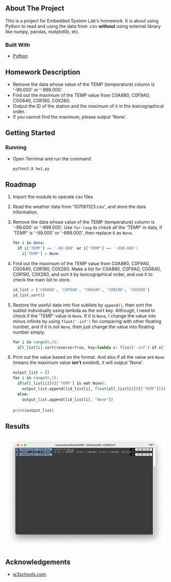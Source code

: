 <!-- ABOUT THE PROJECT -->
## About The Project

This is a project for Embedded System Lab's homework.
It is about using Python to read and using the data from .csv **without** using external library like numpy, pandas, matplotlib, etc.

### Built With

* [Python](https://www.python.org)

## Homework Description
* Remove the data whose value of the TEMP (temperature)   column is '-99.000' or '-999.000'.
* Find out the maximum of the TEMP value from C0A880, C0F9A0, C0G640, C0R190, C0X260.
* Output the ID of the station and the maximum of it in the lexicographical order.
* If you cannot find the maximum, please output 'None'.

<!-- GETTING STARTED -->
## Getting Started

### Running

* Open Terminal and run the command
  
    ```sh
    python3.8 hw1.py
    ```


<!-- ROADMAP -->
## Roadmap

1. Import the module to operate csv files

2. Read the weather data from '107061123.csv', and store the data information.

3. Remove the data whose value of the TEMP (temperature) column is '-99.000' or '-999.000'. Use `for-loop` to check all the 'TEMP' in data, if 'TEMP' is '-99.000' or '-999.000', then replace it as `None`.
    ```python
    for i in data:
      if i['TEMP'] == '-99.000' or i['TEMP'] == '-999.000':
        i['TEMP'] = None
    ```

4. Find out the maximum of the TEMP value from C0A880, C0F9A0, C0G640, C0R190, C0X260. Make a list for C0A880, C0F9A0, C0G640, C0R190, C0X260, and sort it by lexicographical order, and use it to check the main list to store.
    ```python
    id_list = ['C0A880', 'C0F9A0', 'C0G640', 'C0R190', 'C0X260']
    id_list.sort()
    ```

5. Restore the useful data into five sublists by `append()`, then sort the sublist individually using lambda as the sort key. Although, I need to check if the 'TEMP' value is `None`. If it is `None`, I change the value into minus infinite by using `float('-inf')` for comparing with other floating number, and if it is not `None`, then just change the value into floating number simply.
    ```python
    for i in range(0,5):
      all_list[i].sort(reverse=True, key=lambda x: float('-inf') if x['TEMP'] is None else float(x['TEMP']))
    ```

6. Print out the value based on the format. And also if all the value are `None` (means the maximum value **isn't** existed), it will output 'None'.
    ```python
    output_list = []
    for i in range(0,5):
      if(all_list[i][0]['TEMP'] is not None):
        output_list.append([id_list[i], float(all_list[i][0]['TEMP'])])
      else:
        output_list.append([id_list[i], "None"]) 

    print(output_list)
    ```

<!-- Screenshot -->
## Results

<img src="https://github.com/SYJINTW/NTHU240500_hw1/blob/main/Image/result.png?raw=true">

<!-- ACKNOWLEDGEMENTS -->
## Acknowledgements

* [w3schools.com](https://www.w3schools.com/python/)

